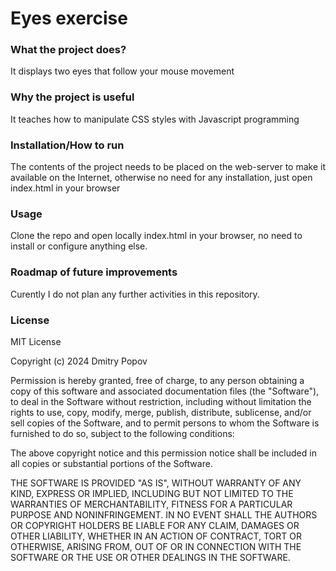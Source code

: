 # Eyes exercise

### What the project does?
It displays two eyes that follow your mouse movement

### Why the project is useful
It teaches how to manipulate CSS styles with Javascript programming

### Installation/How to run
The contents of the project needs to be placed on the web-server to make it available on the Internet, otherwise no need for any installation, just open index.html in your browser

### Usage
Clone the repo and open locally index.html in your browser, no need to install or configure anything else.

### Roadmap of future improvements
Curently I do not plan any further activities in this repository. 

### License
MIT License

Copyright (c) 2024 Dmitry Popov

Permission is hereby granted, free of charge, to any person obtaining a copy
of this software and associated documentation files (the "Software"), to deal
in the Software without restriction, including without limitation the rights
to use, copy, modify, merge, publish, distribute, sublicense, and/or sell
copies of the Software, and to permit persons to whom the Software is
furnished to do so, subject to the following conditions:

The above copyright notice and this permission notice shall be included in all
copies or substantial portions of the Software.

THE SOFTWARE IS PROVIDED "AS IS", WITHOUT WARRANTY OF ANY KIND, EXPRESS OR
IMPLIED, INCLUDING BUT NOT LIMITED TO THE WARRANTIES OF MERCHANTABILITY,
FITNESS FOR A PARTICULAR PURPOSE AND NONINFRINGEMENT. IN NO EVENT SHALL THE
AUTHORS OR COPYRIGHT HOLDERS BE LIABLE FOR ANY CLAIM, DAMAGES OR OTHER
LIABILITY, WHETHER IN AN ACTION OF CONTRACT, TORT OR OTHERWISE, ARISING FROM,
OUT OF OR IN CONNECTION WITH THE SOFTWARE OR THE USE OR OTHER DEALINGS IN THE
SOFTWARE.
